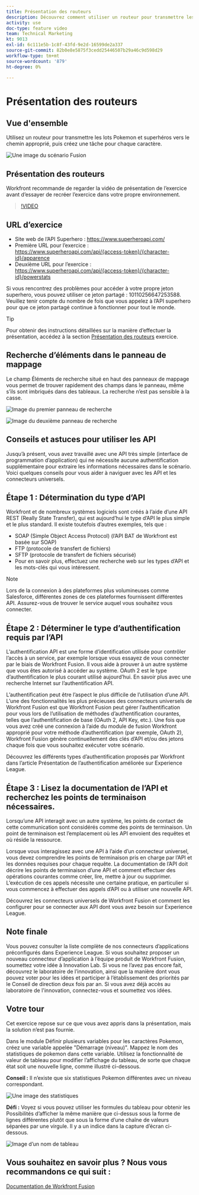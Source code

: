 ```yaml
---
title: Présentation des routeurs
description: Découvrez comment utiliser un routeur pour transmettre les lots Pokemon et superhéros vers le chemin correct dans [!DNL Adobe Workfront Fusion].
activity: use
doc-type: feature video
team: Technical Marketing
kt: 9013
exl-id: 6c111e5b-1c8f-43fd-9e2d-16599de2a337
source-git-commit: 82b0e8e5875f3cedd25446507b29a46c9d598d29
workflow-type: tm+mt
source-wordcount: '879'
ht-degree: 0%

---
```


# Présentation des routeurs

## Vue d&#39;ensemble

Utilisez un routeur pour transmettre les lots Pokemon et superhéros vers le chemin approprié, puis créez une tâche pour chaque caractère.

![Une image du scénario Fusion](assets/universal-connectors-and-routing-2.png)

## Présentation des routeurs

Workfront recommande de regarder la vidéo de présentation de l’exercice avant d’essayer de recréer l’exercice dans votre propre environnement.

>[!VIDEO](https://video.tv.adobe.com/v/335272/?quality=12)

## URL d’exercice

* Site web de l’API Superhero : https://www.superheroapi.com/
* Première URL pour l’exercice : https://www.superheroapi.com/api/{access-token}/{character-id}/apparence
* Deuxième URL pour l’exercice : https://www.superheroapi.com/api/{access-token}/{character-id}/powerstats

Si vous rencontrez des problèmes pour accéder à votre propre jeton superhero, vous pouvez utiliser ce jeton partagé : 10110256647253588. Veuillez tenir compte du nombre de fois que vous appelez à l’API superhero pour que ce jeton partagé continue à fonctionner pour tout le monde.

>[!TIP]
>
>Pour obtenir des instructions détaillées sur la manière d’effectuer la présentation, accédez à la section [Présentation des routeurs](https://experienceleague.adobe.com/docs/workfront-learn/tutorials-workfront/fusion/exercises/routers.html?lang=en) exercice.


## Recherche d’éléments dans le panneau de mappage

Le champ Éléments de recherche situé en haut des panneaux de mappage vous permet de trouver rapidement des champs dans le panneau, même s’ils sont imbriqués dans des tableaux. La recherche n’est pas sensible à la casse.

![Image du premier panneau de recherche](assets/universal-connectors-and-routing-3.png)

![Image du deuxième panneau de recherche](assets/universal-connectors-and-routing-4.png)

## Conseils et astuces pour utiliser les API

Jusqu’à présent, vous avez travaillé avec une API très simple (interface de programmation d’application) qui ne nécessite aucune authentification supplémentaire pour extraire les informations nécessaires dans le scénario. Voici quelques conseils pour vous aider à naviguer avec les API et les connecteurs universels.

## Étape 1 : Détermination du type d’API

Workfront et de nombreux systèmes logiciels sont créés à l’aide d’une API REST (Really State Transfer), qui est aujourd’hui le type d’API le plus simple et le plus standard. Il existe toutefois d’autres exemples, tels que :

* SOAP (Simple Object Access Protocol) (l’API BAT de Workfront est basée sur SOAP)
* FTP (protocole de transfert de fichiers)
* SFTP (protocole de transfert de fichiers sécurisé)
* Pour en savoir plus, effectuez une recherche web sur les types d’API et les mots-clés qui vous intéressent.

>[!NOTE]
>
>Lors de la connexion à des plateformes plus volumineuses comme Salesforce, différentes zones de ces plateformes fournissent différentes API. Assurez-vous de trouver le service auquel vous souhaitez vous connecter.

## Étape 2 : Déterminer le type d’authentification requis par l’API

L’authentification API est une forme d’identification utilisée pour contrôler l’accès à un service, par exemple lorsque vous essayez de vous connecter par le biais de Workfront Fusion. Il vous aide à prouver à un autre système que vous êtes autorisé à accéder au système. OAuth 2 est le type d’authentification le plus courant utilisé aujourd’hui. En savoir plus avec une recherche Internet sur l’authentification API.

L’authentification peut être l’aspect le plus difficile de l’utilisation d’une API. L’une des fonctionnalités les plus précieuses des connecteurs universels de Workfront Fusion est que Workfront Fusion peut gérer l’authentification pour vous lors de l’utilisation de méthodes d’authentification courantes, telles que l’authentification de base (OAuth 2, API Key, etc.). Une fois que vous avez créé une connexion à l’aide du module de fusion Workfront approprié pour votre méthode d’authentification (par exemple, OAuth 2), Workfront Fusion génère continuellement des clés d’API et/ou des jetons chaque fois que vous souhaitez exécuter votre scénario.

Découvrez les différents types d’authentification proposés par Workfront dans l’article Présentation de l’authentification améliorée sur Experience League.

## Étape 3 : Lisez la documentation de l’API et recherchez les points de terminaison nécessaires.

Lorsqu’une API interagit avec un autre système, les points de contact de cette communication sont considérés comme des points de terminaison. Un point de terminaison est l’emplacement où les API envoient des requêtes et où réside la ressource.

Lorsque vous interagissez avec une API à l’aide d’un connecteur universel, vous devez comprendre les points de terminaison pris en charge par l’API et les données requises pour chaque requête. La documentation de l’API doit décrire les points de terminaison d’une API et comment effectuer des opérations courantes comme créer, lire, mettre à jour ou supprimer. L’exécution de ces appels nécessite une certaine pratique, en particulier si vous commencez à effectuer des appels d’API ou à utiliser une nouvelle API.

Découvrez les connecteurs universels de Workfront Fusion et comment les configurer pour se connecter aux API dont vous avez besoin sur Experience League.

## Note finale

Vous pouvez consulter la liste complète de nos connecteurs d’applications préconfigurés dans Experience League. Si vous souhaitez proposer un nouveau connecteur d’application à l’équipe produit de Workfront Fusion, soumettez votre idée à Innovation Lab. Si vous ne l’avez pas encore fait, découvrez le laboratoire de l’innovation, ainsi que la manière dont vous pouvez voter pour les idées et participer à l’établissement des priorités par le Conseil de direction deux fois par an. Si vous avez déjà accès au laboratoire de l&#39;innovation, connectez-vous et soumettez vos idées.

## Votre tour

Cet exercice repose sur ce que vous avez appris dans la présentation, mais la solution n’est pas fournie.

Dans le module Définir plusieurs variables pour les caractères Pokemon, créez une variable appelée &quot;Démarrage (niveau)&quot;. Mappez le nom des statistiques de pokemon dans cette variable. Utilisez la fonctionnalité de valeur de tableau pour modifier l’affichage du tableau, de sorte que chaque état soit une nouvelle ligne, comme illustré ci-dessous.

**Conseil :** Il n’existe que six statistiques Pokemon différentes avec un niveau correspondant.

![Une image des statistiques](assets/universal-connectors-and-routing-5.png)

**Défi :** Voyez si vous pouvez utiliser les formules du tableau pour obtenir les Possibilités d’afficher la même manière que ci-dessus sous la forme de lignes différentes plutôt que sous la forme d’une chaîne de valeurs séparées par une virgule. Il y a un indice dans la capture d’écran ci-dessous.

![Image d’un nom de tableau](assets/universal-connectors-and-routing-6.png)

## Vous souhaitez en savoir plus ? Nous vous recommandons ce qui suit :

[Documentation de Workfront Fusion](https://experienceleague.adobe.com/docs/workfront/using/adobe-workfront-fusion/workfront-fusion-2.html?lang=en)
